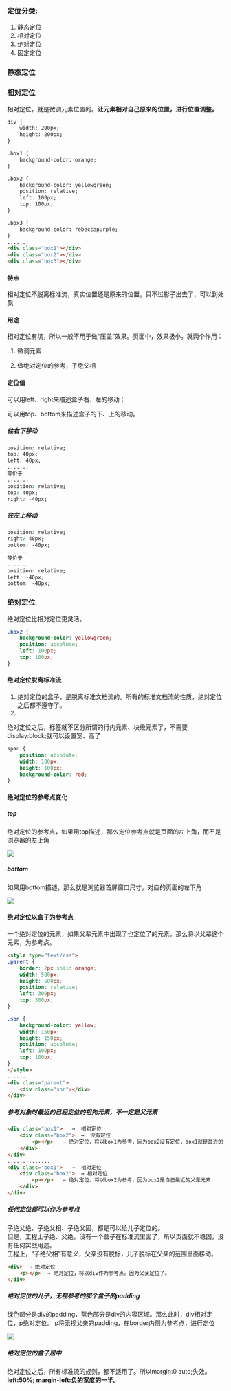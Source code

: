 ### 定位分类:
1. 静态定位
2. 相对定位
3. 绝对定位
4. 固定定位

### 静态定位

### 相对定位
相对定位，就是微调元素位置的。**让元素相对自己原来的位置，进行位置调整。**  

```html
div {
    width: 200px;
    height: 200px;
}

.box1 {
    background-color: orange;
}

.box2 {
    background-color: yellowgreen;
    position: relative;
    left: 100px;
    top: 100px;
}

.box3 {
    background-color: rebeccapurple;
}
.......
<div class="box1"></div>
<div class="box2"></div>
<div class="box3"></div>
```

#### 特点
相对定位不脱离标准流，真实位置还是原来的位置，只不过影子出去了，可以到处飘

#### 用途
相对定位有坑，所以一般不用于做“压盖”效果。页面中，效果极小。就两个作用：  

1. 微调元素
2. 做绝对定位的参考，子绝父相

#### 定位值
可以用left、right来描述盒子右、左的移动；  
可以用top、bottom来描述盒子的下、上的移动。

##### 往右下移动
```css
position: relative;
top: 40px;
left: 40px;
....... 
等价于
.......
position: relative;
top: 40px;
right: -40px;
```

##### 往左上移动
```css
position: relative;
right: 40px;
bottom: -40px;
....... 
等价于
.......
position: relative;
left: -40px;
bottom: -40px;
```

### 绝对定位
绝对定位比相对定位更灵活。  

```css
.box2 {
    background-color: yellowgreen;
    position: absolute;
    left: 100px;
    top: 100px;
}
```

#### 绝对定位脱离标准流
1. 绝对定位的盒子，是脱离标准文档流的。所有的标准文档流的性质，绝对定位之后都不遵守了。  
2. 绝对定位之后，标签就不区分所谓的行内元素、块级元素了，不需要display:block;就可以设置宽、高了

```css
span {
    position: absolute;
    width: 100px;
    height: 100px;
    background-color: red;
}
```

#### 绝对定位的参考点变化
##### top
绝对定位的参考点，如果用top描述，那么定位参考点就是页面的左上角，而不是浏览器的左上角

![](/assets/绝对定位top参考位置.png)


##### bottom
如果用bottom描述，那么就是浏览器首屏窗口尺寸，对应的页面的左下角  

![](/assets/绝对定位bottom参考位置.png)


#### 绝对定位以盒子为参考点
一个绝对定位的元素，如果父辈元素中出现了也定位了的元素，那么将以父辈这个元素，为参考点。

```html
<style type="text/css">
.parent {
    border: 2px solid orange;
    width: 500px;
    height: 500px;
    position: relative;
    left: 300px;
    top: 300px;
}

.son {
    background-color: yellow;
    width: 150px;
    height: 150px;
    position: absolute;
    left: 100px;
    top: 100px;
}
</style>
......
<div class="parent">
    <div class="son"></div>
</div>
```

##### 参考对象时最近的已经定位的祖先元素，不一定是父元素
```html
<div class="box1">   →  相对定位
    <div class="box2">  →  没有定位
        <p></p>   → 绝对定位，将以box1为参考，因为box2没有定位，box1就是最近的父辈元素
    </div>
</div>
..............
<div class="box1">   →  相对定位
    <div class="box2">  → 相对定位
        <p></p>   → 绝对定位，将以box2为参考，因为box2是自己最近的父辈元素
    </div>
</div>
```

##### 任何定位都可以作为参考点
子绝父绝、子绝父相、子绝父固，都是可以给儿子定位的。  
但是，工程上子绝、父绝，没有一个盒子在标准流里面了，所以页面就不稳固，没有任何实战用途。  
工程上，“子绝父相”有意义，父亲没有脱标，儿子脱标在父亲的范围里面移动。

```html
<div>  → 绝对定位
    <p></p>  → 绝对定位，将以div作为参考点。因为父亲定位了。
</div>
```

##### 绝对定位的儿子，无视参考的那个盒子的padding
绿色部分是div的padding，蓝色部分是div的内容区域。那么此时，div相对定位，p绝对定位。p将无视父亲的padding，在border内侧为参考点，进行定位  

![](/assets/绝对定位的儿子，无视参考的那个盒子的padding.png)

##### 绝对定位的盒子居中
绝对定位之后，所有标准流的规则，都不适用了。所以margin:0 auto;失效。  
**left:50%; margin-left:负的宽度的一半。**

```css

```